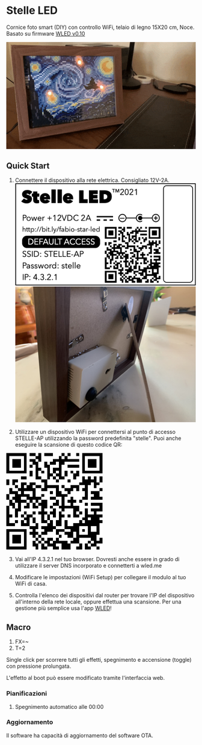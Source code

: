 # Stelle LED

Cornice foto smart (DIY) con controllo WiFi, telaio di legno 15X20 cm, Noce. Basato su firmware [WLED v0.10](hw/WLED_0.10.2_ESP8266.bin)

![](imgs/IMG_9769.gif)

## Quick Start

1. Connettere il dispositivo alla rete elettrica. Consigliato 12V-2A.
![](grafica/Etichetta.png)
![](imgs/IMG_9766-min.jpg)

2. Utilizzare un dispositivo WiFi per connettersi al punto di accesso STELLE-AP utilizzando la password predefinita "stelle". Puoi anche eseguire la scansione di questo codice QR:

![](grafica/STELLE-AP-qrcode.png)

3. Vai all'IP 4.3.2.1 nel tuo browser. Dovresti anche essere in grado di utilizzare il server DNS incorporato e connetterti a wled.me

4. Modificare le impostazioni (WiFi Setup) per collegare il modulo al tuo WiFi di casa.

5. Controlla l'elenco dei dispositivi dal router per trovare l'IP del dispositivo all'interno della rete locale, oppure effettua una scansione. Per una gestione più semplice usa l'app [WLED](https://apps.apple.com/kw/app/wled/id1475695033)!

## Macro

1. FX=~
2. T=2

Single click per scorrere tutti gli effetti, spegnimento e accensione (toggle) con pressione prolungata.

L'effetto al boot può essere modificato tramite l'interfaccia web.

### Pianificazioni

1. Spegnimento automatico alle 00:00


### Aggiornamento

Il software ha capacità di aggiornamento del software OTA.